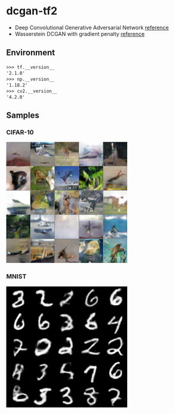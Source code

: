 # dcgan-tf2

+ Deep Convolutional Generative Adversarial Network [reference](https://arxiv.org/abs/1511.06434)
+ Wasserstein DCGAN with gradient penalty [reference](http://papers.nips.cc/paper/7159-improved-training-of-wasserstein-gans.pdf)

## Environment
```
>>> tf.__version__
'2.1.0'
>>> np.__version__
'1.18.2'
>>> cv2.__version__
'4.2.0'
```

## Samples
### CIFAR-10
![images generated by DCGAN randomly after 130 epoch training](https://github.com/w-shimaya/dcgan-tf2/blob/master/sample/cifar10_images/epoch130.png)

### MNIST
![images generated by WDCGAN-gp randomly after 10 epoch training](https://github.com/w-shimaya/dcgan-tf2/blob/master/sample/mnist_images/epoch9.png)
